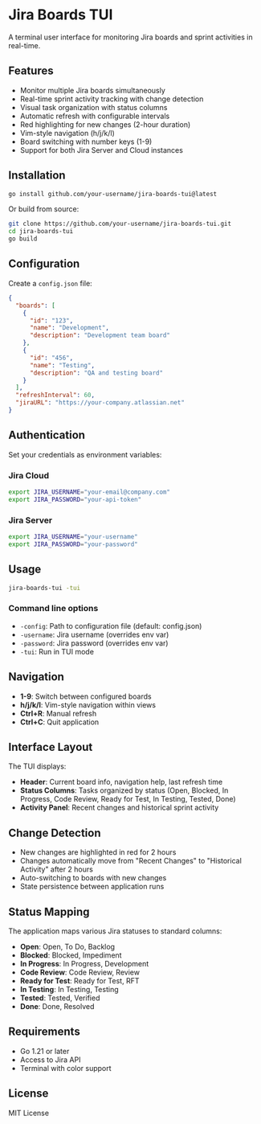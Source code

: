 # Jira Boards TUI

A terminal user interface for monitoring Jira boards and sprint activities in real-time.

## Features

- Monitor multiple Jira boards simultaneously
- Real-time sprint activity tracking with change detection  
- Visual task organization with status columns
- Automatic refresh with configurable intervals
- Red highlighting for new changes (2-hour duration)
- Vim-style navigation (h/j/k/l)
- Board switching with number keys (1-9)
- Support for both Jira Server and Cloud instances

## Installation

```bash
go install github.com/your-username/jira-boards-tui@latest
```

Or build from source:
```bash
git clone https://github.com/your-username/jira-boards-tui.git
cd jira-boards-tui
go build
```

## Configuration

Create a `config.json` file:

```json
{
  "boards": [
    {
      "id": "123",
      "name": "Development",
      "description": "Development team board"
    },
    {
      "id": "456", 
      "name": "Testing",
      "description": "QA and testing board"
    }
  ],
  "refreshInterval": 60,
  "jiraURL": "https://your-company.atlassian.net"
}
```

## Authentication

Set your credentials as environment variables:

### Jira Cloud
```bash
export JIRA_USERNAME="your-email@company.com"
export JIRA_PASSWORD="your-api-token"
```

### Jira Server  
```bash
export JIRA_USERNAME="your-username"
export JIRA_PASSWORD="your-password"
```

## Usage

```bash
jira-boards-tui -tui
```

### Command line options
- `-config`: Path to configuration file (default: config.json)
- `-username`: Jira username (overrides env var)
- `-password`: Jira password (overrides env var)  
- `-tui`: Run in TUI mode

## Navigation

- **1-9**: Switch between configured boards
- **h/j/k/l**: Vim-style navigation within views
- **Ctrl+R**: Manual refresh
- **Ctrl+C**: Quit application

## Interface Layout

The TUI displays:
- **Header**: Current board info, navigation help, last refresh time
- **Status Columns**: Tasks organized by status (Open, Blocked, In Progress, Code Review, Ready for Test, In Testing, Tested, Done)
- **Activity Panel**: Recent changes and historical sprint activity

## Change Detection

- New changes are highlighted in red for 2 hours
- Changes automatically move from "Recent Changes" to "Historical Activity" after 2 hours
- Auto-switching to boards with new changes
- State persistence between application runs

## Status Mapping

The application maps various Jira statuses to standard columns:
- **Open**: Open, To Do, Backlog
- **Blocked**: Blocked, Impediment  
- **In Progress**: In Progress, Development
- **Code Review**: Code Review, Review
- **Ready for Test**: Ready for Test, RFT
- **In Testing**: In Testing, Testing
- **Tested**: Tested, Verified
- **Done**: Done, Resolved

## Requirements

- Go 1.21 or later
- Access to Jira API
- Terminal with color support

## License

MIT License